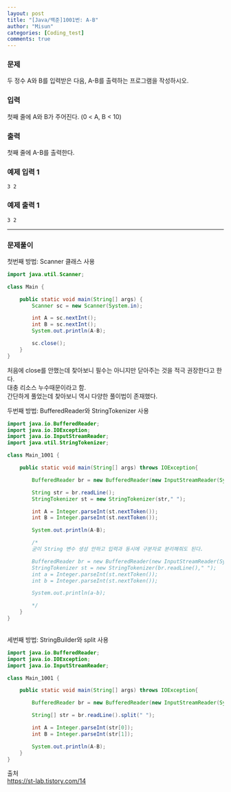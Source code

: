 ```yaml
---
layout: post
title: "[Java/백준]1001번: A-B"
author: "Misun"
categories: [Coding_test]
comments: true
---
```


### 문제

두 정수 A와 B를 입력받은 다음, A-B를 출력하는 프로그램을 작성하시오.<br>

### 입력

첫째 줄에 A와 B가 주어진다. (0 < A, B < 10)<br>

### 출력

첫째 줄에 A-B를 출력한다.<br>

### 예제 입력 1

```
3 2
```

### 예제 출력 1

```
3 2
```

<hr>

### 문제풀이

첫번째 방법: Scanner 클래스 사용<br>

```java
import java.util.Scanner;

class Main {

	public static void main(String[] args) {
		Scanner sc = new Scanner(System.in);

		int A = sc.nextInt();
		int B = sc.nextInt();
		System.out.println(A-B);

		sc.close();
	}
}
```

처음에 close를 안했는데 찾아보니 필수는 아니지만 닫아주는 것을 적극 권장한다고 한다.<br>
대충 리소스 누수때문이라고 함.<br>
간단하게 풀었는데 찾아보니 역시 다양한 풀이법이 존재했다.<br>

두번째 방법: BufferedReader와 StringTokenizer 사용<br>

```java
import java.io.BufferedReader;
import java.io.IOException;
import java.io.InputStreamReader;
import java.util.StringTokenizer;

class Main_1001 {

	public static void main(String[] args) throws IOException{

		BufferedReader br = new BufferedReader(new InputStreamReader(System.in));

		String str = br.readLine();
		StringTokenizer st = new StringTokenizer(str," ");

		int A = Integer.parseInt(st.nextToken());
		int B = Integer.parseInt(st.nextToken());

		System.out.println(A-B);

		/*
		굳이 String 변수 생성 안하고 입력과 동시에 구분자로 분리해줘도 된다.

		BufferedReader br = new BufferedReader(new InputStreamReader(System.in));
		StringTokenizer st = new StringTokenizer(br.readLine()," ");
		int a = Integer.parseInt(st.nextToken());
		int b = Integer.parseInt(st.nextToken());

		System.out.println(a-b);

		*/
	}
}

```

<br>
세번째 방법: StringBuilder와 split 사용<br>

```java
import java.io.BufferedReader;
import java.io.IOException;
import java.io.InputStreamReader;

class Main_1001 {

	public static void main(String[] args) throws IOException{

		BufferedReader br = new BufferedReader(new InputStreamReader(System.in));

		String[] str = br.readLine().split(" ");

		int A = Integer.parseInt(str[0]);
		int B = Integer.parseInt(str[1]);

		System.out.println(A-B);
	}
}
```

출처<br>
<https://st-lab.tistory.com/14>
